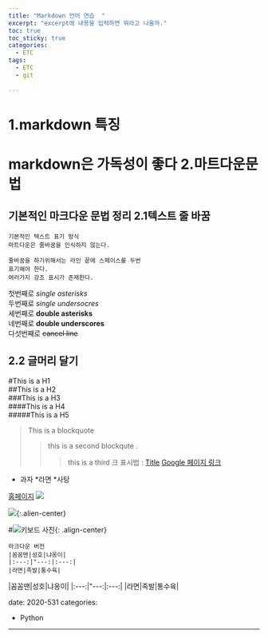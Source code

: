 ```yaml
---
title: "Markdown 언어 연습  "
excerpt: "excerpt에 내용을 입력하면 뭐라고 나올까." 
toc: true
toc_sticky: true
categories:
  - ETC
tags:
  - ETC
  - git
 
---
```



1.markdown 특징
=====
markdown은 가독성이 좋다
2.마트다운문법
====
기본적인 마크다운 문법 정리
2.1텍스트 줄 바꿈
---

```
기본적인 텍스트 표기 방식
마트다운은 줄바꿈을 인식하지 않는다. 

줄바꿈을 하기위해서는 라인 끝에 스페이스를 두번  
표기해야 한다. 
여러가지 강조 표시가 존재한다. 
```
첫번째로 *single asterisks*  
두번째로 _single undersocres_  
세번째로 **double asterisks**  
네번째로 __double underscores__  
다섯번째로 ~~cancel line~~  

2.2 글머리 달기
----
#This is a H1  
##This is a H2  
###This is a H3  
####This is a H4  
#####This is a H5  
>This is a blockquote
>>this is a second blockqute .
>>> this is a third
크 표시법 : [Title](link)
[Google 페이지 링크](https://google.com)
* 과자
  *라면
    *사탕
 

[홈페이지](portal.kaist.ac.kr)
![](https://hotsh8t@github.io/assets/images/profile/profile.jpg)
	
![](https://hotsh8t@github.io/assets/images/profile/profile.jpg){:.alien-center}

#![키보드 사진](https://devinlife.com/assets/images/bio-photo-keyboard-small.jpg "내 키보드 사진"){: .align-center}

```
마크다운 버전
|꼼꼼맨|성호|냐옹이|
|:---:|"---:|:---:|
|라면|족발|통수육|

```
|꼼꼼맨|성호|냐옹이|
|:---:|"---:|:---:|
|라면|족발|통수육|


date: 2020-531
categories:
  - Python


 



---
 
